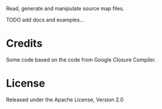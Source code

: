 Read, generate and manipulate source map files.

TODO add docs and examples...

# Credits

Some code based on the code from Google Closure Compiler.

# License

Released under the Apache License, Version 2.0